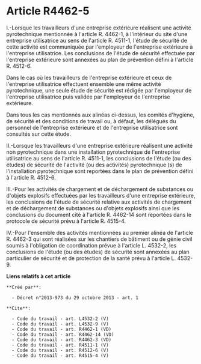 # Article R4462-5

I.-Lorsque les travailleurs d'une entreprise extérieure réalisent une activité pyrotechnique mentionnée à l'article R.
4462-1, à l'intérieur du site d'une entreprise utilisatrice au sens de l'article R. 4511-1, l'étude de sécurité de cette
activité est communiquée par l'employeur de l'entreprise extérieure à l'entreprise utilisatrice. Les conclusions de l'étude
de sécurité effectuée par l'entreprise extérieure sont annexées au plan de prévention défini à l'article R. 4512-6. 

Dans le cas où les travailleurs de l'entreprise extérieure et ceux de l'entreprise utilisatrice effectuent ensemble une même
activité pyrotechnique, une seule étude de sécurité est rédigée par l'employeur de l'entreprise utilisatrice puis validée par
l'employeur de l'entreprise extérieure. 

Dans tous les cas mentionnés aux alinéas ci-dessus, les comités d'hygiène, de sécurité et des conditions de travail ou, à
défaut, les délégués du personnel de l'entreprise extérieure et de l'entreprise utilisatrice sont consultés sur cette étude. 

II.-Lorsque les travailleurs d'une entreprise extérieure réalisent une activité non pyrotechnique dans une installation
pyrotechnique de l'entreprise utilisatrice au sens de l'article R. 4511-1, les conclusions de l'étude (ou des études) de
sécurité de l'activité (ou des activités) pyrotechnique (s) de l'installation pyrotechnique sont reportées dans le plan de
prévention défini à l'article R. 4512-6. 

III.-Pour les activités de chargement et de déchargement de substances ou d'objets explosifs effectuées par les travailleurs
d'une entreprise extérieure, les conclusions de l'étude de sécurité relative aux activités de chargement et de déchargement
de substances ou d'objets explosifs ainsi que les conclusions du document cité à l'article R. 4462-14 sont reportées dans le
protocole de sécurité prévu à l'article R. 4515-4. 

IV.-Pour l'ensemble des activités mentionnées au premier alinéa de l'article R. 4462-3 qui sont réalisées sur les chantiers
de bâtiment ou de génie civil soumis à l'obligation de coordination prévue à l'article L. 4532-2, les conclusions de l'étude
(ou des études) de sécurité sont annexées au plan particulier de sécurité et de protection de la santé prévu à l'article L.
4532-9.

**Liens relatifs à cet article**

	**Créé par**:

	  - Décret n°2013-973 du 29 octobre 2013 - art. 1

	**Cite**:

	  - Code du travail - art. L4532-2 (V)
	  - Code du travail - art. L4532-9 (V)
	  - Code du travail - art. R4462-1 (VD)
	  - Code du travail - art. R4462-14 (VD)
	  - Code du travail - art. R4462-3 (VD)
	  - Code du travail - art. R4511-1 (V)
	  - Code du travail - art. R4512-6 (V)
	  - Code du travail - art. R4515-4 (V)
